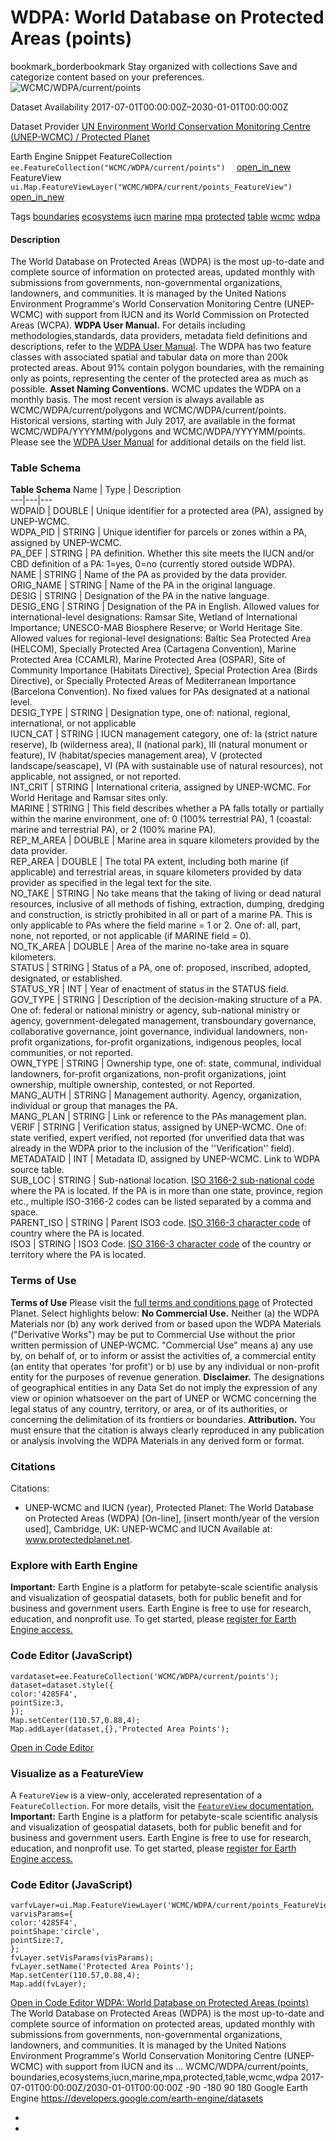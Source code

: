  
#  WDPA: World Database on Protected Areas (points) 
bookmark_borderbookmark Stay organized with collections  Save and categorize content based on your preferences. 
![WCMC/WDPA/current/points](https://developers.google.com/earth-engine/datasets/images/WCMC/WCMC_WDPA_current_points_sample.png) 

Dataset Availability
    2017-07-01T00:00:00Z–2030-01-01T00:00:00Z 

Dataset Provider
     [ UN Environment World Conservation Monitoring Centre (UNEP-WCMC) / Protected Planet ](https://www.protectedplanet.net/) 

Earth Engine Snippet
     FeatureCollection `    ee.FeatureCollection("WCMC/WDPA/current/points")   ` [ open_in_new ](https://code.earthengine.google.com/?scriptPath=Examples:Datasets/WCMC/WCMC_WDPA_current_points)      FeatureView  `    ui.Map.FeatureViewLayer("WCMC/WDPA/current/points_FeatureView")   ` [ open_in_new ](https://code.earthengine.google.com/?scriptPath=Examples:Datasets/WCMC/WCMC_WDPA_current_points_FeatureView) 

Tags
     [boundaries](https://developers.google.com/earth-engine/datasets/tags/boundaries) [ecosystems](https://developers.google.com/earth-engine/datasets/tags/ecosystems) [iucn](https://developers.google.com/earth-engine/datasets/tags/iucn) [marine](https://developers.google.com/earth-engine/datasets/tags/marine) [mpa](https://developers.google.com/earth-engine/datasets/tags/mpa) [protected](https://developers.google.com/earth-engine/datasets/tags/protected) [table](https://developers.google.com/earth-engine/datasets/tags/table) [wcmc](https://developers.google.com/earth-engine/datasets/tags/wcmc) [wdpa](https://developers.google.com/earth-engine/datasets/tags/wdpa)
#### Description
The World Database on Protected Areas (WDPA) is the most up-to-date and complete source of information on protected areas, updated monthly with submissions from governments, non-governmental organizations, landowners, and communities. It is managed by the United Nations Environment Programme's World Conservation Monitoring Centre (UNEP-WCMC) with support from IUCN and its World Commission on Protected Areas (WCPA).
**WDPA User Manual.** For details including methodologies,standards, data providers, metadata field definitions and descriptions, refer to the [WDPA User Manual](https://pp-import-production.s3.amazonaws.com/WDPA_Manual_1_5.pdf).
The WDPA has two feature classes with associated spatial and tabular data on more than 200k protected areas. About 91% contain polygon boundaries, with the remaining only as points, representing the center of the protected area as much as possible.
**Asset Naming Conventions.** WCMC updates the WDPA on a monthly basis. The most recent version is always available as WCMC/WDPA/current/polygons and WCMC/WDPA/current/points. Historical versions, starting with July 2017, are available in the format WCMC/WDPA/YYYYMM/polygons and WCMC/WDPA/YYYYMM/points.
Please see the [WDPA User Manual](https://pp-import-production.s3.amazonaws.com/WDPA_Manual_1_5.pdf) for additional details on the field list.
### Table Schema
**Table Schema**
Name | Type | Description  
---|---|---  
WDPAID | DOUBLE | Unique identifier for a protected area (PA), assigned by UNEP-WCMC.  
WDPA_PID | STRING | Unique identifier for parcels or zones within a PA, assigned by UNEP-WCMC.  
PA_DEF | STRING | PA definition. Whether this site meets the IUCN and/or CBD definition of a PA: 1=yes, 0=no (currently stored outside WDPA).  
NAME | STRING | Name of the PA as provided by the data provider.  
ORIG_NAME | STRING | Name of the PA in the original language.  
DESIG | STRING | Designation of the PA in the native language.  
DESIG_ENG | STRING | Designation of the PA in English. Allowed values for international-level designations: Ramsar Site, Wetland of International Importance; UNESCO-MAB Biosphere Reserve; or World Heritage Site. Allowed values for regional-level designations: Baltic Sea Protected Area (HELCOM), Specially Protected Area (Cartagena Convention), Marine Protected Area (CCAMLR), Marine Protected Area (OSPAR), Site of Community Importance (Habitats Directive), Special Protection Area (Birds Directive), or Specially Protected Areas of Mediterranean Importance (Barcelona Convention). No fixed values for PAs designated at a national level.  
DESIG_TYPE | STRING | Designation type, one of: national, regional, international, or not applicable  
IUCN_CAT | STRING | IUCN management category, one of: Ia (strict nature reserve), Ib (wilderness area), II (national park), III (natural monument or feature), IV (habitat/species management area), V (protected landscape/seascape), VI (PA with sustainable use of natural resources), not applicable, not assigned, or not reported.  
INT_CRIT | STRING | International criteria, assigned by UNEP-WCMC. For World Heritage and Ramsar sites only.  
MARINE | STRING | This field describes whether a PA falls totally or partially within the marine environment, one of: 0 (100% terrestrial PA), 1 (coastal: marine and terrestrial PA), or 2 (100% marine PA).  
REP_M_AREA | DOUBLE | Marine area in square kilometers provided by the data provider.  
REP_AREA | DOUBLE | The total PA extent, including both marine (if applicable) and terrestrial areas, in square kilometers provided by data provider as specified in the legal text for the site.  
NO_TAKE | STRING | No take means that the taking of living or dead natural resources, inclusive of all methods of fishing, extraction, dumping, dredging and construction, is strictly prohibited in all or part of a marine PA. This is only applicable to PAs where the field marine = 1 or 2. One of: all, part, none, not reported, or not applicable (if MARINE field = 0).  
NO_TK_AREA | DOUBLE | Area of the marine no-take area in square kilometers.  
STATUS | STRING | Status of a PA, one of: proposed, inscribed, adopted, designated, or established.  
STATUS_YR | INT | Year of enactment of status in the STATUS field.  
GOV_TYPE | STRING | Description of the decision-making structure of a PA. One of: federal or national ministry or agency, sub-national ministry or agency, government-delegated management, transboundary governance, collaborative governance, joint governance, individual landowners, non-profit organizations, for-profit organizations, indigenous peoples, local communities, or not reported.  
OWN_TYPE | STRING | Ownership type, one of: state, communal, individual landowners, for-profit organizations, non-profit organizations, joint ownership, multiple ownership, contested, or not Reported.  
MANG_AUTH | STRING | Management authority. Agency, organization, individual or group that manages the PA.  
MANG_PLAN | STRING | Link or reference to the PAs management plan.  
VERIF | STRING | Verification status, assigned by UNEP-WCMC. One of: state verified, expert verified, not reported (for unverified data that was already in the WDPA prior to the inclusion of the ''Verification'' field).  
METADATAID | INT | Metadata ID, assigned by UNEP-WCMC. Link to WDPA source table.  
SUB_LOC | STRING | Sub-national location. [ISO 3166-2 sub-national code](https://en.wikipedia.org/wiki/ISO_3166-2) where the PA is located. If the PA is in more than one state, province, region etc., multiple ISO-3166-2 codes can be listed separated by a comma and space.  
PARENT_ISO | STRING | Parent ISO3 code. [ISO 3166-3 character code](https://en.wikipedia.org/wiki/ISO_3166-3) of country where the PA is located.  
ISO3 | STRING | ISO3 Code. [ISO 3166-3 character code](https://en.wikipedia.org/wiki/ISO_3166-3) of the country or territory where the PA is located.  
### Terms of Use
**Terms of Use**
Please visit the [full terms and conditions page](https://www.protectedplanet.net/c/terms-and-conditions) of Protected Planet. Select highlights below:
**No Commercial Use.** Neither (a) the WDPA Materials nor (b) any work derived from or based upon the WDPA Materials ("Derivative Works") may be put to Commercial Use without the prior written permission of UNEP-WCMC. "Commercial Use" means a) any use by, on behalf of, or to inform or assist the activities of, a commercial entity (an entity that operates 'for profit') or b) use by any individual or non-profit entity for the purposes of revenue generation.
**Disclaimer.** The designations of geographical entities in any Data Set do not imply the expression of any view or opinion whatsoever on the part of UNEP or WCMC concerning the legal status of any country, territory, or area, or of its authorities, or concerning the delimitation of its frontiers or boundaries.
**Attribution.** You must ensure that the citation is always clearly reproduced in any publication or analysis involving the WDPA Materials in any derived form or format.
### Citations
Citations:
  * UNEP-WCMC and IUCN (year), Protected Planet: The World Database on Protected Areas (WDPA) [On-line], [insert month/year of the version used], Cambridge, UK: UNEP-WCMC and IUCN Available at: www.protectedplanet.net.


### Explore with Earth Engine
**Important:** Earth Engine is a platform for petabyte-scale scientific analysis and visualization of geospatial datasets, both for public benefit and for business and government users. Earth Engine is free to use for research, education, and nonprofit use. To get started, please [register for Earth Engine access.](https://console.cloud.google.com/earth-engine)
### Code Editor (JavaScript)
```
vardataset=ee.FeatureCollection('WCMC/WDPA/current/points');
dataset=dataset.style({
color:'4285F4',
pointSize:3,
});
Map.setCenter(110.57,0.88,4);
Map.addLayer(dataset,{},'Protected Area Points');
```
[ Open in Code Editor ](https://code.earthengine.google.com/?scriptPath=Examples:Datasets/WCMC/WCMC_WDPA_current_points)
### Visualize as a FeatureView
A `FeatureView` is a view-only, accelerated representation of a `FeatureCollection`. For more details, visit the [ `FeatureView` documentation. ](https://developers.google.com/earth-engine/guides/featureview_overview)
**Important:** Earth Engine is a platform for petabyte-scale scientific analysis and visualization of geospatial datasets, both for public benefit and for business and government users. Earth Engine is free to use for research, education, and nonprofit use. To get started, please [register for Earth Engine access.](https://console.cloud.google.com/earth-engine)
### Code Editor (JavaScript)
```
varfvLayer=ui.Map.FeatureViewLayer('WCMC/WDPA/current/points_FeatureView');
varvisParams={
color:'4285F4',
pointShape:'circle',
pointSize:7,
};
fvLayer.setVisParams(visParams);
fvLayer.setName('Protected Area Points');
Map.setCenter(110.57,0.88,4);
Map.add(fvLayer);
```
[ Open in Code Editor ](https://code.earthengine.google.com/?scriptPath=Examples:Datasets/WCMC/WCMC_WDPA_current_points_FeatureView)
[ WDPA: World Database on Protected Areas (points) ](https://developers.google.com/earth-engine/datasets/catalog/WCMC_WDPA_current_points)
The World Database on Protected Areas (WDPA) is the most up-to-date and complete source of information on protected areas, updated monthly with submissions from governments, non-governmental organizations, landowners, and communities. It is managed by the United Nations Environment Programme's World Conservation Monitoring Centre (UNEP-WCMC) with support from IUCN and its …
WCMC/WDPA/current/points, boundaries,ecosystems,iucn,marine,mpa,protected,table,wcmc,wdpa 
2017-07-01T00:00:00Z/2030-01-01T00:00:00Z
-90 -180 90 180 
Google Earth Engine
https://developers.google.com/earth-engine/datasets
  * [ ](https://doi.org/https://www.protectedplanet.net/)
  * [ ](https://doi.org/https://developers.google.com/earth-engine/datasets/catalog/WCMC_WDPA_current_points)


